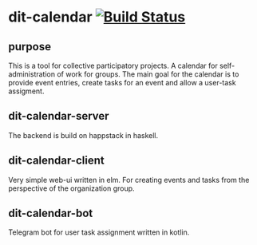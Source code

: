 # dit-calendar [![Build Status](https://travis-ci.org/vitaB/dit-calendar.svg?branch=master)](https://travis-ci.org/vitaB/dit-calendar)

## purpose
This is a tool for collective participatory projects. A calendar for self-administration of work for groups. The main goal for the calendar is to provide event entries, create tasks for an event and allow a user-task assigment.

## dit-calendar-server
The backend is build on happstack in haskell.

## dit-calendar-client
Very simple web-ui written in elm. For creating events and tasks from the perspective of the organization group.

## dit-calendar-bot
Telegram bot for user task assignment written in kotlin.
